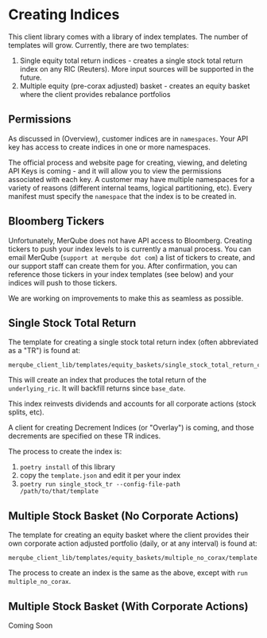 # Creating Indices

This client library comes with a library of index templates.
The number of templates will grow.
Currently, there are two templates:

1. Single equity total return indices - creates a single stock total return index on any RIC (Reuters). More input sources will be supported in the future.
1. Multiple equity (pre-corax adjusted) basket - creates an equity basket where the client provides rebalance portfolios

## Permissions
As discussed in (Overview), customer indices are in `namespaces`.
Your API key has access to create indices in one or more namespaces.

The official process and website page for creating, viewing, and deleting API Keys is coming - and it will allow you to view the permissions associated with each key.
A customer may have multiple namespaces for a variety of reasons (different internal teams, logical partitioning, etc).
Every manifest must specify the `namespace` that the index is to be created in.

## Bloomberg Tickers
Unfortunately, MerQube does not have API access to Bloomberg. Creating tickers to push your index levels to is currently a manual process.
You can email MerQube (`support at merqube dot com`) a list of tickers to create, and our support staff can create them for you.
After confirmation, you can reference those tickers in your index templates (see below) and your indices will push to those tickers.

We are working on improvements to make this as seamless as possible.

## Single Stock Total Return

The template for creating a single stock total return index (often abbreviated as a "TR") is found at:

    merqube_client_lib/templates/equity_baskets/single_stock_total_return_corax/template.json

This will create an index that produces the total return of the `underlying_ric`. It will backfill returns since `base_date`.

This index reinvests dividends and accounts for all corporate actions (stock splits, etc).

A client for creating Decrement Indices (or "Overlay") is coming, and those decrements are specified on these TR indices.

The process to create the index is:

1. `poetry install` of this library
2. copy the `template.json` and edit it per your index
3. `poetry run single_stock_tr --config-file-path /path/to/that/template`

## Multiple Stock Basket (No Corporate Actions)

The template for creating an equity basket where the client provides their own corporate action adjusted portfolio (daily, or at any interval) is found at:

    merqube_client_lib/templates/equity_baskets/multiple_no_corax/template.json

The process to create an index is the same as the above, except with `run multiple_no_corax`.


## Multiple Stock Basket (With Corporate Actions)

Coming Soon
